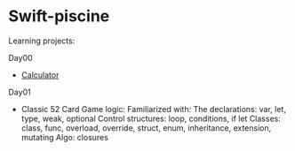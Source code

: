 # Swift-piscine
Learning projects:

Day00 
- [Calculator](https://github.com/LidiaGr/Swift-piscine/tree/main/day00)

Day01 
- Classic 52 Card Game logic:
Familiarized with:
The declarations: var, let, type, weak, optional
Control structures: loop, conditions, if let
Classes: class, func, overload, override, struct, enum, inheritance, extension,
mutating 
Algo: closures
